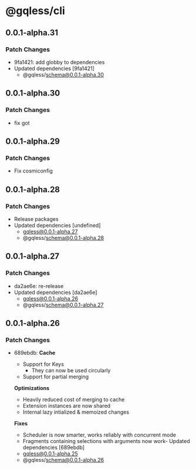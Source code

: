 # @gqless/cli

## 0.0.1-alpha.31

### Patch Changes

- 9fa1421: add globby to dependencies
- Updated dependencies [9fa1421]
  - @gqless/schema@0.0.1-alpha.30

## 0.0.1-alpha.30

### Patch Changes

- fix got

## 0.0.1-alpha.29

### Patch Changes

- Fix cosmiconfig

## 0.0.1-alpha.28

### Patch Changes

- Release packages
- Updated dependencies [undefined]
  - gqless@0.0.1-alpha.27
  - @gqless/schema@0.0.1-alpha.28

## 0.0.1-alpha.27

### Patch Changes

- da2ae6e: re-release
- Updated dependencies [da2ae6e]
  - gqless@0.0.1-alpha.26
  - @gqless/schema@0.0.1-alpha.27

## 0.0.1-alpha.26

### Patch Changes

- 689ebdb: **Cache**

  - Support for Keys
    - They can now be used circularly
  - Support for partial merging

  **Optimizations**

  - Heavily reduced cost of merging to cache
  - Extension instances are now shared
  - Internal lazy intialized & memoized changes

  **Fixes**

  - Scheduler is now smarter, works reliably with concurrent mode
  - Fragments containing selections with arguments now work- Updated dependencies [689ebdb]
  - gqless@0.0.1-alpha.25
  - @gqless/schema@0.0.1-alpha.26
